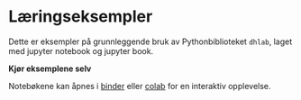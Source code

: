 # Læringseksempler

Dette er eksempler på grunnleggende bruk av Pythonbiblioteket `dhlab`, laget med jupyter notebook og jupyter book. 

**Kjør eksemplene selv**

Notebøkene kan åpnes i [binder](https://mybinder.org/v2/gh/nationallibraryofnorway/digital_tekstanalyse/main) eller [colab](https://colab.research.google.com/github/NationalLibraryOfNorway/digital_tekstanalyse) for en interaktiv opplevelse.
